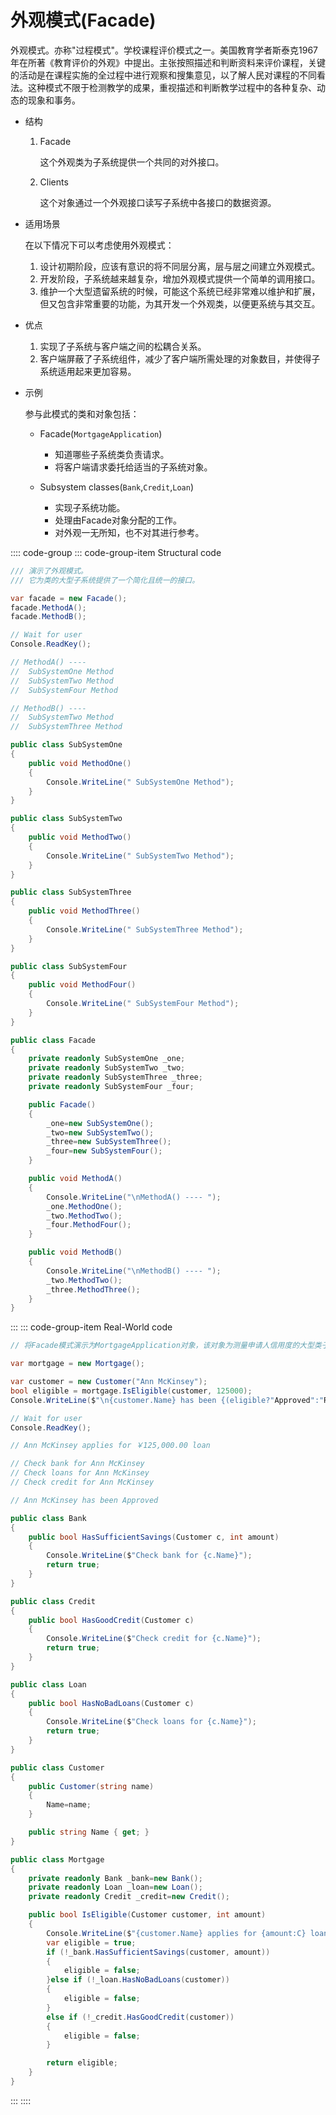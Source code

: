 # 外观模式(Facade)

外观模式。亦称"过程模式"。学校课程评价模式之一。美国教育学者斯泰克1967年在所著《教育评价的外观》中提出。主张按照描述和判断资料来评价课程，关键的活动是在课程实施的全过程中进行观察和搜集意见，以了解人民对课程的不同看法。这种模式不限于检测教学的成果，重视描述和判断教学过程中的各种复杂、动态的现象和事务。

- 结构

  1. Facade

     这个外观类为子系统提供一个共同的对外接口。

  2. Clients

     这个对象通过一个外观接口读写子系统中各接口的数据资源。

- 适用场景

  在以下情况下可以考虑使用外观模式：

  1. 设计初期阶段，应该有意识的将不同层分离，层与层之间建立外观模式。
  2. 开发阶段，子系统越来越复杂，增加外观模式提供一个简单的调用接口。
  3. 维护一个大型遗留系统的时候，可能这个系统已经非常难以维护和扩展，但又包含非常重要的功能，为其开发一个外观类，以便更系统与其交互。

- 优点

  1. 实现了子系统与客户端之间的松耦合关系。
  2. 客户端屏蔽了子系统组件，减少了客户端所需处理的对象数目，并使得子系统适用起来更加容易。

- 示例

  参与此模式的类和对象包括：

  - Facade(`MortgageApplication`)
    - 知道哪些子系统类负责请求。
    - 将客户端请求委托给适当的子系统对象。

  - Subsystem classes(`Bank`,`Credit`,`Loan`)
    - 实现子系统功能。
    - 处理由Facade对象分配的工作。
    - 对外观一无所知，也不对其进行参考。

:::: code-group
::: code-group-item Structural code

```cs
/// 演示了外观模式。
/// 它为类的大型子系统提供了一个简化且统一的接口。

var facade = new Facade();
facade.MethodA();
facade.MethodB();

// Wait for user
Console.ReadKey();

// MethodA() ----
//  SubSystemOne Method
//  SubSystemTwo Method
//  SubSystemFour Method

// MethodB() ----
//  SubSystemTwo Method
//  SubSystemThree Method

public class SubSystemOne
{
    public void MethodOne()
    {
        Console.WriteLine(" SubSystemOne Method");
    }
}

public class SubSystemTwo
{
    public void MethodTwo()
    {
        Console.WriteLine(" SubSystemTwo Method");
    }
}

public class SubSystemThree
{
    public void MethodThree()
    {
        Console.WriteLine(" SubSystemThree Method");
    }
}

public class SubSystemFour
{
    public void MethodFour()
    {
        Console.WriteLine(" SubSystemFour Method");
    }
}

public class Facade
{
    private readonly SubSystemOne _one;
    private readonly SubSystemTwo _two;
    private readonly SubSystemThree _three;
    private readonly SubSystemFour _four;

    public Facade()
    {
        _one=new SubSystemOne();
        _two=new SubSystemTwo();
        _three=new SubSystemThree();
        _four=new SubSystemFour();
    }

    public void MethodA()
    {
        Console.WriteLine("\nMethodA() ---- ");
        _one.MethodOne();
        _two.MethodTwo();
        _four.MethodFour();
    }

    public void MethodB()
    {
        Console.WriteLine("\nMethodB() ---- ");
        _two.MethodTwo();
        _three.MethodThree();
    }
}
```

:::
::: code-group-item Real-World code

```cs
// 将Facade模式演示为MortgageApplication对象，该对象为测量申请人信用度的大型类子系统提供了一个简化的接口。

var mortgage = new Mortgage();

var customer = new Customer("Ann McKinsey");
bool eligible = mortgage.IsEligible(customer, 125000);
Console.WriteLine($"\n{customer.Name} has been {(eligible?"Approved":"Rejected")}");

// Wait for user
Console.ReadKey();

// Ann McKinsey applies for ￥125,000.00 loan

// Check bank for Ann McKinsey
// Check loans for Ann McKinsey
// Check credit for Ann McKinsey

// Ann McKinsey has been Approved

public class Bank
{
    public bool HasSufficientSavings(Customer c, int amount)
    {
        Console.WriteLine($"Check bank for {c.Name}");
        return true;
    }
}

public class Credit
{
    public bool HasGoodCredit(Customer c)
    {
        Console.WriteLine($"Check credit for {c.Name}");
        return true;
    }
}

public class Loan
{
    public bool HasNoBadLoans(Customer c)
    {
        Console.WriteLine($"Check loans for {c.Name}");
        return true;
    }
}

public class Customer
{
    public Customer(string name)
    {
        Name=name;
    }

    public string Name { get; }
}

public class Mortgage
{
    private readonly Bank _bank=new Bank();
    private readonly Loan _loan=new Loan();
    private readonly Credit _credit=new Credit();

    public bool IsEligible(Customer customer, int amount)
    {
        Console.WriteLine($"{customer.Name} applies for {amount:C} loan\n");
        var eligible = true;
        if (!_bank.HasSufficientSavings(customer, amount))
        {
            eligible = false;
        }else if (!_loan.HasNoBadLoans(customer))
        {
            eligible = false;
        }
        else if (!_credit.HasGoodCredit(customer))
        {
            eligible = false;
        }

        return eligible;
    }
}
```

:::
::::
